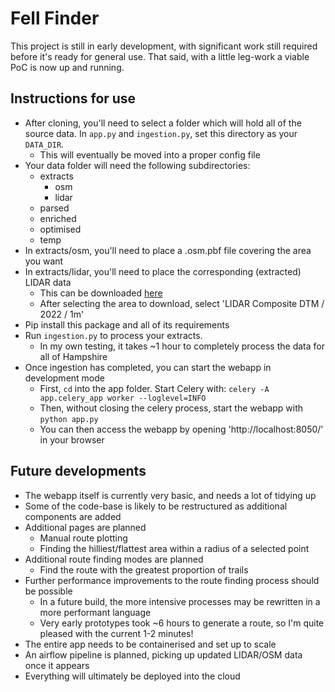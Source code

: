 # Fell Finder

This project is still in early development, with significant work still required before it's ready for general use. That said, with a little leg-work a viable PoC is now up and running.

## Instructions for use
* After cloning, you'll need to select a folder which will hold all of the source data. In `app.py` and `ingestion.py`, set this directory as your `DATA_DIR`.
  * This will eventually be moved into a proper config file
* Your data folder will need the following subdirectories:
  * extracts
    * osm
    * lidar
  * parsed
  * enriched
  * optimised
  * temp
* In extracts/osm, you'll need to place a .osm.pbf file covering the area you want
* In extracts/lidar, you'll need to place the corresponding (extracted) LIDAR data
  * This can be downloaded [here](https://environment.data.gov.uk/survey)
  * After selecting the area to download, select 'LIDAR Composite DTM / 2022 / 1m'
* Pip install this package and all of its requirements
* Run `ingestion.py` to process your extracts.
  * In my own testing, it takes ~1 hour to completely process the data for all of Hampshire
* Once ingestion has completed, you can start the webapp in development mode
  * First, `cd` into the app folder. Start Celery with: `celery -A app.celery_app worker --loglevel=INFO`
  * Then, without closing the celery process, start the webapp with `python app.py`
  * You can then access the webapp by opening 'http://localhost:8050/' in your browser

## Future developments
* The webapp itself is currently very basic, and needs a lot of tidying up
* Some of the code-base is likely to be restructured as additional components are added
* Additional pages are planned
  * Manual route plotting
  * Finding the hilliest/flattest area within a radius of a selected point
* Additional route finding modes are planned
  * Find the route with the greatest proportion of trails
* Further performance improvements to the route finding process should be possible
  * In a future build, the more intensive processes may be rewritten in a more performant language
  * Very early prototypes took ~6 hours to generate a route, so I'm quite pleased with the current 1-2 minutes!
* The entire app needs to be containerised and set up to scale
* An airflow pipeline is planned, picking up updated LIDAR/OSM data once it appears
* Everything will ultimately be deployed into the cloud
